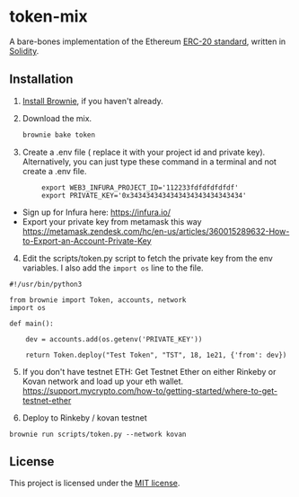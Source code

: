 # token-mix

A bare-bones implementation of the Ethereum [ERC-20 standard](https://eips.ethereum.org/EIPS/eip-20), written in [Solidity](https://github.com/ethereum/solidity).


## Installation

1. [Install Brownie](https://eth-brownie.readthedocs.io/en/stable/install.html), if you haven't already.

2. Download the mix.

    ```bash
    brownie bake token
    ```

3. Create a .env file ( replace it with your project id and private key). Alternatively, you can just type these command in a terminal and not create a .env file. 
```
        export WEB3_INFURA_PROJECT_ID='112233fdfdfdfdfdf'
        export PRIVATE_KEY='0x3434343434343434343434343434'
```


- Sign up for Infura here: https://infura.io/
- Export your private key from metamask this way https://metamask.zendesk.com/hc/en-us/articles/360015289632-How-to-Export-an-Account-Private-Key



4. Edit the scripts/token.py script to fetch the private key from the env variables. I also add the `import os` line to the file.
```
#!/usr/bin/python3

from brownie import Token, accounts, network 
import os 

def main():
    
    dev = accounts.add(os.getenv('PRIVATE_KEY'))

    return Token.deploy("Test Token", "TST", 18, 1e21, {'from': dev})
```



5) If you don't have testnet ETH: Get Testnet Ether on either Rinkeby or Kovan network and load up your eth wallet. 
https://support.mycrypto.com/how-to/getting-started/where-to-get-testnet-ether


6) Deploy to Rinkeby / kovan testnet
 ```
brownie run scripts/token.py --network kovan  
```



## License

This project is licensed under the [MIT license](LICENSE).
